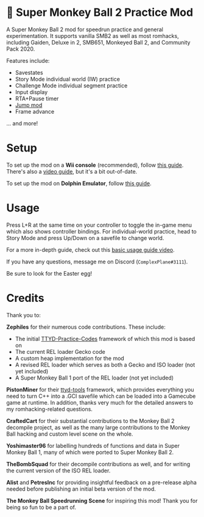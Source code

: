 # :confetti_ball: Super Monkey Ball 2 Practice Mod

A Super Monkey Ball 2 mod for speedrun practice and general experimentation. It supports vanilla SMB2 as well as most romhacks, including Gaiden, Deluxe in 2, SMB651, Monkeyed Ball 2, and Community Pack 2020.

Features include:

* Savestates
* Story Mode individual world (IW) practice
* Challenge Mode individual segment practice
* Input display
* RTA+Pause timer
* [Jump mod](https://www.youtube.com/watch?v=kWAunK6Av-Q)
* Frame advance

... and more!

# Setup

To set up the mod on a **Wii console** (recommended), follow [this guide](/doc/console-setup-guide.md). There's also a [video guide](https://www.youtube.com/watch?v=BwI_HtiMUiQ&list=PL7BL-I_VX5tNeBwc7jlweIXvf59QG_dMG&index=1), but it's a bit out-of-date.

To set up the mod on **Dolphin Emulator**, follow [this guide](/doc/dolphin-setup-guide.md). 

# Usage

Press L+R at the same time on your controller to toggle the in-game menu which also shows controller bindings. For individual-world practice, head to Story Mode and press Up/Down on a savefile to change world.

For a more in-depth guide, check out this [basic usage guide video](https://www.youtube.com/watch?v=dfeA8ruJx18&list=PL7BL-I_VX5tNeBwc7jlweIXvf59QG_dMG&index=2).

If you have any questions, message me on Discord (`ComplexPlane#3111`).

Be sure to look for the Easter egg!

# Credits

Thank you to:

**Zephiles** for their numerous code contributions. These include:

* The initial [TTYD-Practice-Codes](https://github.com/Zephiles/TTYD-Practice-Codes) framework of which this mod is based on
* The current REL loader Gecko code
* A custom heap implementation for the mod
* A revised REL loader which serves as both a Gecko and ISO loader (not yet included)
* A Super Monkey Ball 1 port of the REL loader (not yet included)

**PistonMiner** for their [ttyd-tools](https://github.com/PistonMiner/ttyd-tools) framework, which provides everything you need to turn C++ into a .GCI savefile which can be loaded into a Gamecube game at runtime. In addition, thanks very much for the detailed answers to my romhacking-related questions.

**CraftedCart** for their substantial contributions to the Monkey Ball 2 decompile project, as well as the many large contributions to the Monkey Ball hacking and custom level scene on the whole.

**Yoshimaster96** for labelling hundreds of functions and data in Super Monkey Ball 1, many of which were ported to Super Monkey Ball 2.

**TheBombSquad** for their decompile contributions as well, and for writing the current version of the ISO REL loader.

**Alist** and **PetresInc** for providing insightful feedback on a pre-release alpha needed before publishing an initial beta version of the mod.

**The Monkey Ball Speedrunning Scene** for inspiring this mod! Thank you for being so fun to be a part of.
